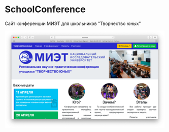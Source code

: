 # SchoolConference
Сайт конференции МИЭТ для школьников "Творчество юных"

![Главная страница сайта](images/site.png "http://tu-miet.ru/")
